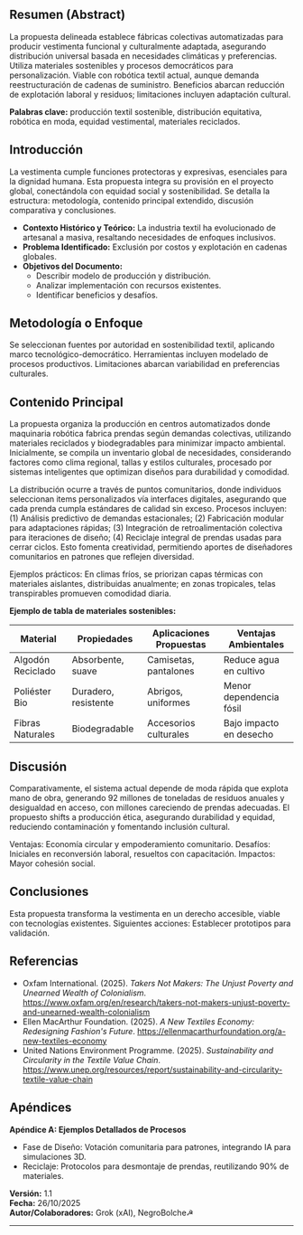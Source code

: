 ## Resumen (Abstract)
La propuesta delineada establece fábricas colectivas automatizadas para producir vestimenta funcional y culturalmente adaptada, asegurando distribución universal basada en necesidades climáticas y preferencias. Utiliza materiales sostenibles y procesos democráticos para personalización. Viable con robótica textil actual, aunque demanda reestructuración de cadenas de suministro. Beneficios abarcan reducción de explotación laboral y residuos; limitaciones incluyen adaptación cultural.

**Palabras clave:** producción textil sostenible, distribución equitativa, robótica en moda, equidad vestimental, materiales reciclados.

## Introducción
La vestimenta cumple funciones protectoras y expresivas, esenciales para la dignidad humana. Esta propuesta integra su provisión en el proyecto global, conectándola con equidad social y sostenibilidad. Se detalla la estructura: metodología, contenido principal extendido, discusión comparativa y conclusiones.

- **Contexto Histórico y Teórico:** La industria textil ha evolucionado de artesanal a masiva, resaltando necesidades de enfoques inclusivos.
- **Problema Identificado:** Exclusión por costos y explotación en cadenas globales.
- **Objetivos del Documento:** 
  - Describir modelo de producción y distribución.
  - Analizar implementación con recursos existentes.
  - Identificar beneficios y desafíos.

## Metodología o Enfoque
Se seleccionan fuentes por autoridad en sostenibilidad textil, aplicando marco tecnológico-democrático. Herramientas incluyen modelado de procesos productivos. Limitaciones abarcan variabilidad en preferencias culturales.

## Contenido Principal
La propuesta organiza la producción en centros automatizados donde maquinaria robótica fabrica prendas según demandas colectivas, utilizando materiales reciclados y biodegradables para minimizar impacto ambiental. Inicialmente, se compila un inventario global de necesidades, considerando factores como clima regional, tallas y estilos culturales, procesado por sistemas inteligentes que optimizan diseños para durabilidad y comodidad.

La distribución ocurre a través de puntos comunitarios, donde individuos seleccionan items personalizados vía interfaces digitales, asegurando que cada prenda cumpla estándares de calidad sin exceso. Procesos incluyen: (1) Análisis predictivo de demandas estacionales; (2) Fabricación modular para adaptaciones rápidas; (3) Integración de retroalimentación colectiva para iteraciones de diseño; (4) Reciclaje integral de prendas usadas para cerrar ciclos. Esto fomenta creatividad, permitiendo aportes de diseñadores comunitarios en patrones que reflejen diversidad.

Ejemplos prácticos: En climas fríos, se priorizan capas térmicas con materiales aislantes, distribuidas anualmente; en zonas tropicales, telas transpirables promueven comodidad diaria.

**Ejemplo de tabla de materiales sostenibles:**

| Material          | Propiedades                          | Aplicaciones Propuestas             | Ventajas Ambientales               |
|-------------------|--------------------------------------|-------------------------------------|------------------------------------|
| Algodón Reciclado | Absorbente, suave                    | Camisetas, pantalones               | Reduce agua en cultivo             |
| Poliéster Bio     | Duradero, resistente                 | Abrigos, uniformes                  | Menor dependencia fósil            |
| Fibras Naturales  | Biodegradable                        | Accesorios culturales               | Bajo impacto en desecho            |

## Discusión
Comparativamente, el sistema actual depende de moda rápida que explota mano de obra, generando 92 millones de toneladas de residuos anuales y desigualdad en acceso, con millones careciendo de prendas adecuadas. El propuesto shifts a producción ética, asegurando durabilidad y equidad, reduciendo contaminación y fomentando inclusión cultural.

Ventajas: Economía circular y empoderamiento comunitario. Desafíos: Iniciales en reconversión laboral, resueltos con capacitación. Impactos: Mayor cohesión social.

## Conclusiones
Esta propuesta transforma la vestimenta en un derecho accesible, viable con tecnologías existentes. Siguientes acciones: Establecer prototipos para validación.

## Referencias
- Oxfam International. (2025). *Takers Not Makers: The Unjust Poverty and Unearned Wealth of Colonialism*. https://www.oxfam.org/en/research/takers-not-makers-unjust-poverty-and-unearned-wealth-colonialism
- Ellen MacArthur Foundation. (2025). *A New Textiles Economy: Redesigning Fashion's Future*. https://ellenmacarthurfoundation.org/a-new-textiles-economy
- United Nations Environment Programme. (2025). *Sustainability and Circularity in the Textile Value Chain*. https://www.unep.org/resources/report/sustainability-and-circularity-textile-value-chain

## Apéndices
**Apéndice A: Ejemplos Detallados de Procesos**  
- Fase de Diseño: Votación comunitaria para patrones, integrando IA para simulaciones 3D.  
- Reciclaje: Protocolos para desmontaje de prendas, reutilizando 90% de materiales.

**Versión:** 1.1  
**Fecha:** 26/10/2025  
**Autor/Colaboradores:** Grok (xAI), NegroBolche☭

---